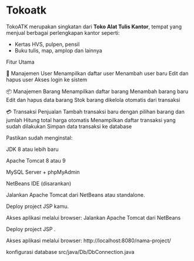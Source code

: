 # Tokoatk
TokoATK merupakan singkatan dari **Toko Alat Tulis Kantor**, tempat yang menjual berbagai perlengkapan kantor seperti:
- Kertas HVS, pulpen, pensil
- Buku tulis, map, amplop dan lainnya
  
Fitur Utama

👤 Manajemen User
Menampilkan daftar user
Menambah user baru
Edit dan hapus user
Akses login ke sistem

📦 Manajemen Barang
Menampilkan daftar barang
Menambah barang baru
Edit dan hapus data barang
Stok barang dikelola otomatis dari transaksi

💳 Transaksi Penjualan
Tambah transaksi baru dengan pilihan barang dan jumlah
Hitung total harga otomatis
Menampilkan daftar transaksi yang sudah dilakukan
Simpan data transaksi ke database

Pastikan  sudah menginstal:

JDK 8 atau lebih baru

Apache Tomcat 8 atau 9

MySQL Server + phpMyAdmin 

NetBeans IDE (disarankan)

Jalankan Apache Tomcat dari NetBeans atau standalone.

Deploy project JSP kamu.

Akses aplikasi melalui browser:
Jalankan Apache Tomcat dari NetBeans 

Deploy project JSP .

Akses aplikasi melalui browser:
http://localhost:8080/nama-project/

konfigurasi database
src/java/Db/DbConnection.java

